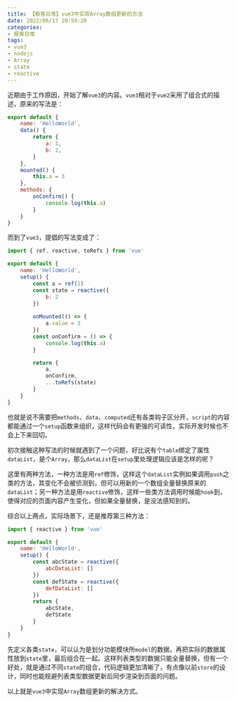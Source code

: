 ```yaml
---
title: 【极客日常】vue3中实现Array数组更新的方法
date: 2022/06/17 20:59:28
categories:
- 极客日常
tags:
- vue3
- nodejs
- Array
- state
- reactive
---
```


近期由于工作原因，开始了解`vue3`的内容。`vue3`相对于`vue2`采用了组合式的描述，原来的写法是：

```javascript
export default {
    name: 'HelloWorld',
    data() {
        return {
            a: 1,
            b: 2,
        }
    },
    mounted() {
        this.a = 3
    },
    methods: {
        onConfirm() {
            console.log(this.a)
        }
    }
}
```

而到了`vue3`，提倡的写法变成了：

<!-- more -->

```javascript
import { ref, reactive, toRefs } from 'vue'

export default {
    name: 'HelloWorld',
    setup() {
        const a = ref(1)
        const state = reactive({
            b: 2
        })
        
        onMounted(() => {
            a.value = 3
        })
        const onConfirm = () => {
            console.log(this.a)
        }

        return {
            a,
            onConfirm,
            ...toRefs(state)
        }
    }
}
```

也就是说不需要把`methods`、`data`、`computed`还有各类钩子区分开，`script`的内容都能通过一个`setup`函数来组织，这样代码会有更强的可读性，实际开发时候也不会上下来回切。

初次接触这种写法的时候就遇到了一个问题，好比说有个`table`绑定了属性`dataList`，是个`Array`，那么`dataList`在`setup`里处理逻辑应该是怎样的呢？

这里有两种方法，一种方法是用`ref`修饰，这样这个`dataList`实例如果调用`push`之类的方法，其变化不会被侦测到，但可以用新的一个数组全量替换原来的`dataList`；另一种方法是用`reactive`修饰，这样一些类方法调用时候能`hook`到，使得对应的页面内容产生变化，但如果全量替换，是没法感知到的。

综合以上两点，实际场景下，还是推荐第三种方法：

```javascript
import { reactive } from 'vue'

export default {
    name: 'HelloWorld',
    setup() {
        const abcState = reactive({
            abcDataList: []
        })
        const defState = reactive({
            defDataList: []
        })
        return {
            abcState,
            defState
        }
    }
}
```

先定义各类`state`，可以认为是划分功能模块所`model`的数据，再把实际的数据属性放到`state`里，最后组合在一起。这样列表类型的数据只能全量替换，但有一个好处，就是通过不同`state`的组合，代码逻辑更加清晰了，有点像以前`store`的设计，同时也能规避列表类型数据更新后同步渲染到页面的问题。

以上就是`vue3`中实现`Array`数组更新的解决方式。
